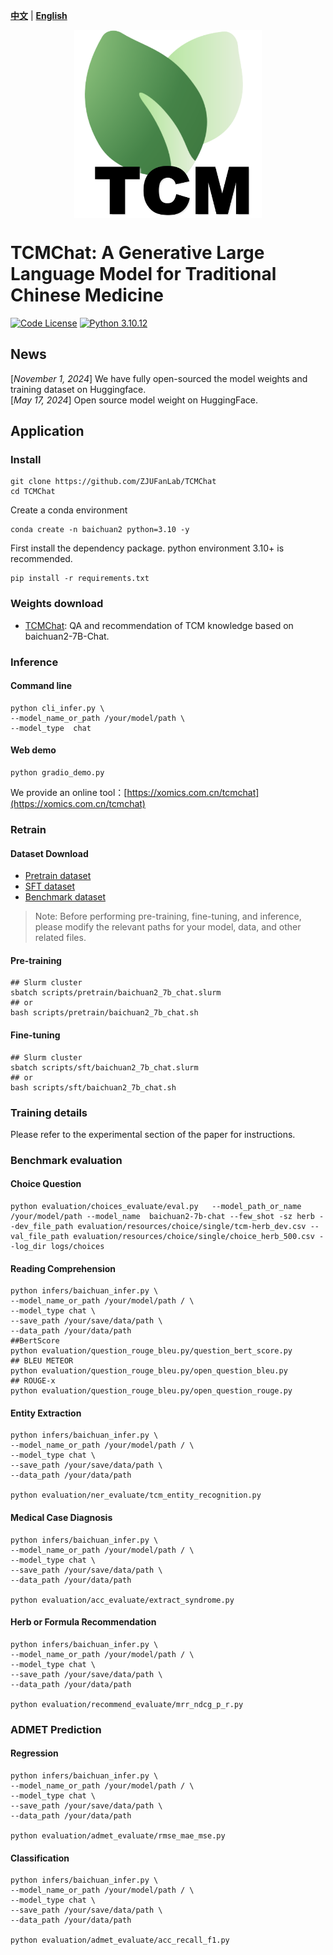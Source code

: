 [**中文**](./README_ZH.md) | [**English**](./README.md)

<p align="center" width="100%">
<a href="https://github.com/daiyizheng/TCMChat" target="_blank"><img src="assets/logo.png" alt="TCMChat" style="width: 25%; min-width: 300px; display: block; margin: auto;"></a>
</p>

# TCMChat: A Generative Large Language Model for Traditional Chinese Medicine

[![Code License](https://img.shields.io/badge/Code%20License-Apache_2.0-green.svg)](https://github.com/SCIR-HI/Huatuo-Llama-Med-Chinese/blob/main/LICENSE) [![Python 3.10.12](https://img.shields.io/badge/python-3.10.12-blue.svg)](https://www.python.org/downloads/release/python-390/)

## News
[*November 1, 2024*] We have fully open-sourced the model weights and training dataset on Huggingface.                   
[*May 17, 2024*] Open source model weight on HuggingFace.                 

## Application

### Install
```shell
git clone https://github.com/ZJUFanLab/TCMChat
cd TCMChat
```
Create a conda environment
```shell
conda create -n baichuan2 python=3.10 -y
```
First install the dependency package. python environment 3.10+ is recommended.

```shell
pip install -r requirements.txt
```

### Weights download
- [TCMChat](https://huggingface.co/daiyizheng/TCMChat): QA and recommendation of TCM knowledge based on baichuan2-7B-Chat.

### Inference
#### Command line

```
python cli_infer.py \
--model_name_or_path /your/model/path \
--model_type  chat
```

#### Web demo

```
python gradio_demo.py
```

We provide an online tool：[https://xomics.com.cn/tcmchat](https://xomics.com.cn/tcmchat)


### Retrain
#### Dataset Download

- [Pretrain dataset](https://huggingface.co/datasets/ZJUFanLab/TCMChat-dataset-600k) 
- [SFT dataset](https://huggingface.co/datasets/ZJUFanLab/TCMChat-dataset-600k)
- [Benchmark dataset](https://github.com/ZJUFanLab/TCMChat/tree/master/evaluation/resources)


> Note: Before performing pre-training, fine-tuning, and inference, please modify the relevant paths for your model, data, and other related files.
#### Pre-training

```shell
## Slurm cluster
sbatch scripts/pretrain/baichuan2_7b_chat.slurm
## or
bash scripts/pretrain/baichuan2_7b_chat.sh
```

#### Fine-tuning
```shell
## Slurm cluster
sbatch scripts/sft/baichuan2_7b_chat.slurm
## or
bash scripts/sft/baichuan2_7b_chat.sh
```
### Training details

Please refer to the experimental section of the paper for instructions.


### Benchmark evaluation

#### Choice Question
```shell
python evaluation/choices_evaluate/eval.py   --model_path_or_name /your/model/path --model_name  baichuan2-7b-chat --few_shot -sz herb --dev_file_path evaluation/resources/choice/single/tcm-herb_dev.csv --val_file_path evaluation/resources/choice/single/choice_herb_500.csv --log_dir logs/choices
```

#### Reading Comprehension
```shell
python infers/baichuan_infer.py \
--model_name_or_path /your/model/path / \
--model_type chat \
--save_path /your/save/data/path \
--data_path /your/data/path
##BertScore
python evaluation/question_rouge_bleu.py/question_bert_score.py
## BLEU METEOR
python evaluation/question_rouge_bleu.py/open_question_bleu.py
## ROUGE-x
python evaluation/question_rouge_bleu.py/open_question_rouge.py

```

#### Entity Extraction
```shell
python infers/baichuan_infer.py \
--model_name_or_path /your/model/path / \
--model_type chat \
--save_path /your/save/data/path \
--data_path /your/data/path

python evaluation/ner_evaluate/tcm_entity_recognition.py

```

#### Medical Case Diagnosis
```shell
python infers/baichuan_infer.py \
--model_name_or_path /your/model/path / \
--model_type chat \
--save_path /your/save/data/path \
--data_path /your/data/path

python evaluation/acc_evaluate/extract_syndrome.py

```

#### Herb or Formula Recommendation
```shell
python infers/baichuan_infer.py \
--model_name_or_path /your/model/path / \
--model_type chat \
--save_path /your/save/data/path \
--data_path /your/data/path

python evaluation/recommend_evaluate/mrr_ndcg_p_r.py

```
### ADMET Prediction
#### Regression
```shell
python infers/baichuan_infer.py \
--model_name_or_path /your/model/path / \
--model_type chat \
--save_path /your/save/data/path \
--data_path /your/data/path

python evaluation/admet_evaluate/rmse_mae_mse.py

```
#### Classification
```shell
python infers/baichuan_infer.py \
--model_name_or_path /your/model/path / \
--model_type chat \
--save_path /your/save/data/path \
--data_path /your/data/path

python evaluation/admet_evaluate/acc_recall_f1.py

```